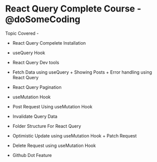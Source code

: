 # React Query Complete Course - @doSomeCoding
Topic Covered -
- React Query Compelete Installation
- useQuery Hook
- React Query Dev tools
- Fetch Data using useQuery + Showing Posts + Error handling using React Query
- React Query Pagination
- useMutation Hook
- Post Request Using useMutation Hook
- Invalidate Query Data
- Folder Structure For React Query
- Optimistic Update using useMutation Hook + Patch Request
- Delete Request using useMutation Hook

- Github Dot Feature
